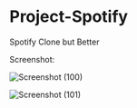 # Project-Spotify
Spotify Clone but Better

Screenshot:

![Screenshot (100)](https://user-images.githubusercontent.com/51224447/163170256-67666d7f-a32d-443e-ae17-18e90f6e2980.png)

![Screenshot (101)](https://user-images.githubusercontent.com/51224447/163170299-5036c36f-871f-475c-89bc-af5e46043300.png)

